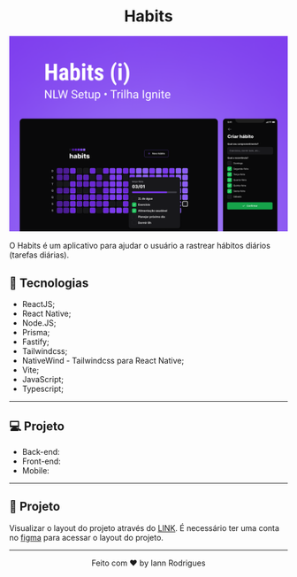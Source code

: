 <h1 align="center"> Habits </h1>

<div align="center">
  <img src=".github/habits.png" alt="" />
</div>

O Habits é um aplicativo para ajudar o usuário a rastrear hábitos diários (tarefas diárias).

## :rocket: Tecnologias

  - ReactJS;
  - React Native;
  - Node.JS;
  - Prisma;
  - Fastify;
  - Tailwindcss;
  - NativeWind - Tailwindcss para React Native;
  - Vite;
  - JavaScript;
  - Typescript;
---

## :computer: Projeto

  - Back-end:
  - Front-end:
  - Mobile: 
---

## 🔖 Projeto

Visualizar o layout do projeto através do [LINK](https://www.figma.com/file/LV06lW0RPNPoV39LRoCEc7/nlw-setup%3A-Habits?node-id=6%3A344&t=RX7YxUcVVysUZn97-1). É necessário ter uma conta no [figma](https://www.figma.com/) para acessar o layout do projeto.

---

<p align="center">Feito com ♥ by Iann Rodrigues</p>
